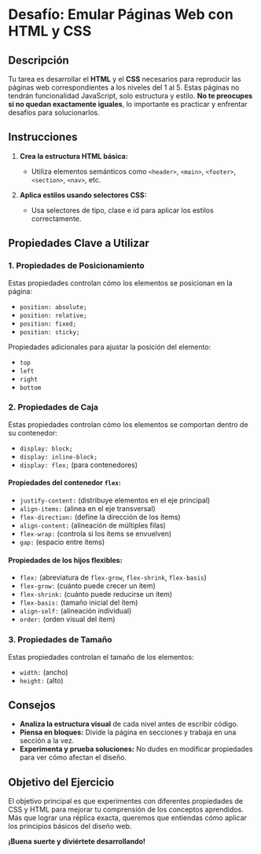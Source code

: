 # Desafío: Emular Páginas Web con HTML y CSS

## Descripción

Tu tarea es desarrollar el **HTML** y el **CSS** necesarios para reproducir las páginas web correspondientes a los niveles del 1 al 5. Estas páginas no tendrán funcionalidad JavaScript, solo estructura y estilo. **No te preocupes si no quedan exactamente iguales**, lo importante es practicar y enfrentar desafíos para solucionarlos.

## Instrucciones

1. **Crea la estructura HTML básica:**
   - Utiliza elementos semánticos como `<header>`, `<main>`, `<footer>`, `<section>`, `<nav>`, etc.
   
2. **Aplica estilos usando selectores CSS:**
   - Usa selectores de tipo, clase e id para aplicar los estilos correctamente.

## Propiedades Clave a Utilizar

### 1. Propiedades de Posicionamiento

Estas propiedades controlan cómo los elementos se posicionan en la página:

- `position: absolute;`
- `position: relative;`
- `position: fixed;`
- `position: sticky;`

Propiedades adicionales para ajustar la posición del elemento:

- `top`
- `left`
- `right`
- `bottom`

### 2. Propiedades de Caja

Estas propiedades controlan cómo los elementos se comportan dentro de su contenedor:

- `display: block;`
- `display: inline-block;`
- `display: flex;` (para contenedores)

#### Propiedades del contenedor `flex`:

- `justify-content:` (distribuye elementos en el eje principal)
- `align-items:` (alinea en el eje transversal)
- `flex-direction:` (define la dirección de los ítems)
- `align-content:` (alineación de múltiples filas)
- `flex-wrap:` (controla si los ítems se envuelven)
- `gap:` (espacio entre ítems)

#### Propiedades de los hijos flexibles:

- `flex:` (abreviatura de `flex-grow`, `flex-shrink`, `flex-basis`)
- `flex-grow:` (cuánto puede crecer un ítem)
- `flex-shrink:` (cuánto puede reducirse un ítem)
- `flex-basis:` (tamaño inicial del ítem)
- `align-self:` (alineación individual)
- `order:` (orden visual del ítem)

### 3. Propiedades de Tamaño

Estas propiedades controlan el tamaño de los elementos:

- `width:` (ancho)
- `height:` (alto)

## Consejos

- **Analiza la estructura visual** de cada nivel antes de escribir código.
- **Piensa en bloques:** Divide la página en secciones y trabaja en una sección a la vez.
- **Experimenta y prueba soluciones:** No dudes en modificar propiedades para ver cómo afectan el diseño.

## Objetivo del Ejercicio

El objetivo principal es que experimentes con diferentes propiedades de CSS y HTML para mejorar tu comprensión de los conceptos aprendidos. Más que lograr una réplica exacta, queremos que entiendas cómo aplicar los principios básicos del diseño web.

**¡Buena suerte y diviértete desarrollando!**
